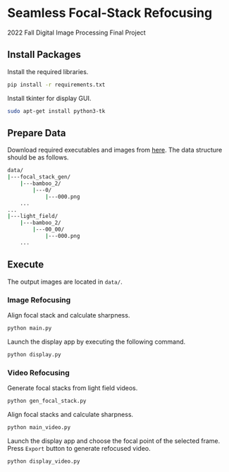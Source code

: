 # Seamless Focal-Stack Refocusing
2022 Fall Digital Image Processing Final Project

## Install Packages
Install the required libraries.
```bash
pip install -r requirements.txt
```
Install tkinter for display GUI.
```bash
sudo apt-get install python3-tk
```

## Prepare Data
Download required executables and images from [here](https://drive.google.com/drive/folders/1GSxM2Dyb1g_fLWesgHhDJqvm94lof-05?usp=sharing).
The data structure should be as follows.
```bash
data/
|---focal_stack_gen/
    |---bamboo_2/
        |---0/
            |---000.png
    ...
...
|---light_field/
    |---bamboo_2/
        |---00_00/
            |---000.png
    ...
```

## Execute
The output images are located in `data/`.

### Image Refocusing

Align focal stack and calculate sharpness.
```bash
python main.py
```

Launch the display app by executing the following command.
```bash
python display.py
```

### Video Refocusing

Generate focal stacks from light field videos.
```bash
python gen_focal_stack.py
```

Align focal stacks and calculate sharpness.
```bash
python main_video.py
```

Launch the display app and choose the focal point of the selected frame. Press `Export` button to generate refocused video.
```bash
python display_video.py
```
